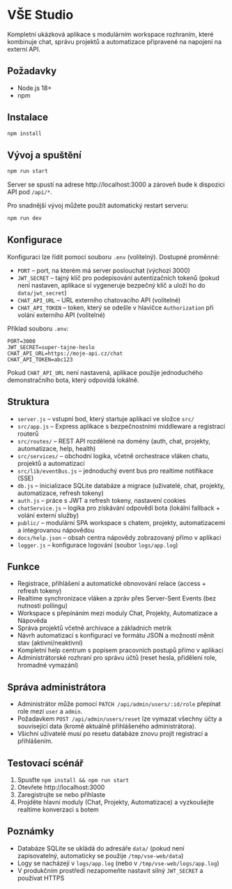 # VŠE Studio

Kompletní ukázková aplikace s modulárním workspace rozhraním, které kombinuje chat, správu projektů a automatizace připravené na napojení na externí API.

## Požadavky

- Node.js 18+
- npm

## Instalace

```bash
npm install
```

## Vývoj a spuštění

```bash
npm run start
```

Server se spustí na adrese http://localhost:3000 a zároveň bude k dispozici API pod `/api/*`.

Pro snadnější vývoj můžete použít automatický restart serveru:

```bash
npm run dev
```

## Konfigurace

Konfiguraci lze řídit pomocí souboru `.env` (volitelný). Dostupné proměnné:

- `PORT` – port, na kterém má server poslouchat (výchozí 3000)
- `JWT_SECRET` – tajný klíč pro podepisování autentizačních tokenů (pokud není nastaven, aplikace si vygeneruje bezpečný
  klíč a uloží ho do `data/jwt_secret`)
- `CHAT_API_URL` – URL externího chatovacího API (volitelné)
- `CHAT_API_TOKEN` – token, který se odešle v hlavičce `Authorization` při volání externího API (volitelné)

Příklad souboru `.env`:

```
PORT=3000
JWT_SECRET=super-tajne-heslo
CHAT_API_URL=https://moje-api.cz/chat
CHAT_API_TOKEN=abc123
```

Pokud `CHAT_API_URL` není nastavená, aplikace použije jednoduchého demonstračního bota, který odpovídá lokálně.

## Struktura

- `server.js` – vstupní bod, který startuje aplikaci ve složce `src/`
- `src/app.js` – Express aplikace s bezpečnostními middleware a registrací routerů
- `src/routes/` – REST API rozdělené na domény (auth, chat, projekty, automatizace, help, health)
- `src/services/` – obchodní logika, včetně orchestrace vláken chatu, projektů a automatizací
- `src/lib/eventBus.js` – jednoduchý event bus pro realtime notifikace (SSE)
- `db.js` – inicializace SQLite databáze a migrace (uživatelé, chat, projekty, automatizace, refresh tokeny)
- `auth.js` – práce s JWT a refresh tokeny, nastavení cookies
- `chatService.js` – logika pro získávání odpovědí bota (lokální fallback + volání externí služby)
- `public/` – modulární SPA workspace s chatem, projekty, automatizacemi a integrovanou nápovědou
- `docs/help.json` – obsah centra nápovědy zobrazovaný přímo v aplikaci
- `logger.js` – konfigurace logování (soubor `logs/app.log`)

## Funkce

- Registrace, přihlášení a automatické obnovování relace (access + refresh tokeny)
- Realtime synchronizace vláken a zpráv přes Server-Sent Events (bez nutnosti pollingu)
- Workspace s přepínáním mezi moduly Chat, Projekty, Automatizace a Nápověda
- Správa projektů včetně archivace a základních metrik
- Návrh automatizací s konfigurací ve formátu JSON a možností měnit stav (aktivní/neaktivní)
- Kompletní help centrum s popisem pracovních postupů přímo v aplikaci
- Administrátorské rozhraní pro správu účtů (reset hesla, přidělení role, hromadné vymazání)

## Správa administrátora


- Administrátor může pomocí `PATCH /api/admin/users/:id/role` přepínat role mezi `user` a `admin`.
- Požadavkem `POST /api/admin/users/reset` lze vymazat všechny účty a související data (kromě aktuálně přihlášeného administrátora).
- Všichni uživatelé musí po resetu databáze znovu projít registrací a přihlášením.



## Testovací scénář

1. Spusťte `npm install && npm run start`
2. Otevřete http://localhost:3000
3. Zaregistrujte se nebo přihlaste
4. Projděte hlavní moduly (Chat, Projekty, Automatizace) a vyzkoušejte realtime konverzaci s botem

## Poznámky

- Databáze SQLite se ukládá do adresáře `data/` (pokud není zapisovatelný, automaticky se použije `/tmp/vse-web/data`)
- Logy se nacházejí v `logs/app.log` (nebo v `/tmp/vse-web/logs/app.log`)
- V produkčním prostředí nezapomeňte nastavit silný `JWT_SECRET` a používat HTTPS
